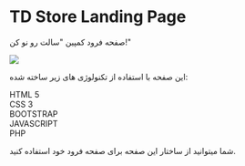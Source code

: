 # TD Store Landing Page
صفحه فرود کمپین "سالت رو نو کن!" 

<img src="https://cloud.githubusercontent.com/assets/22890731/25747758/e0656fcc-31bd-11e7-873b-f50ad737a64f.png" />

این صفحه با استفاده از تکنولوژی های زیر ساخته شده:

HTML 5<br>
CSS 3<br>
BOOTSTRAP<br>
JAVASCRIPT<br>
PHP

شما میتوانید از ساختار این صفحه برای صفحه فرود خود استفاده کنید.
